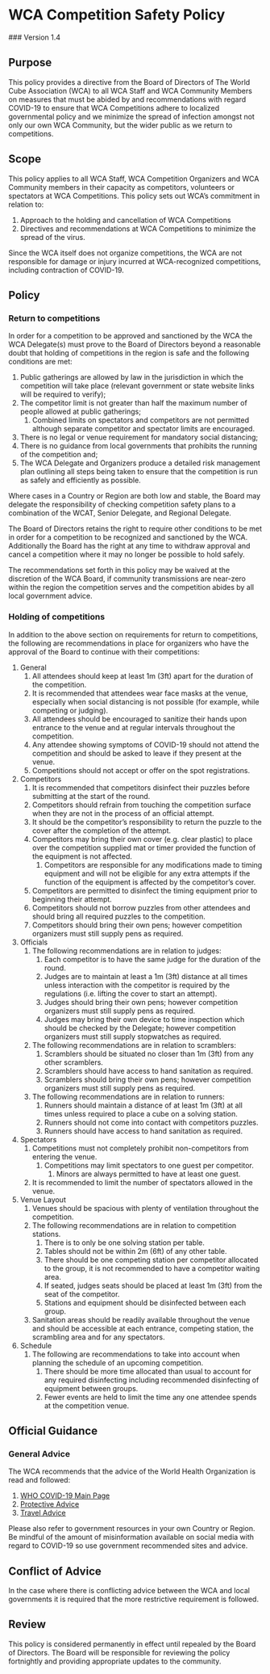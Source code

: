 # WCA Competition Safety Policy
<div class="version">
### Version 1.4
</div>

## Purpose
This policy provides a directive from the Board of Directors of The World Cube Association (WCA) to all WCA Staff and WCA Community Members on measures that must be abided by and recommendations with regard COVID-19 to ensure that WCA Competitions adhere to localized governmental policy and we minimize the spread of infection amongst not only our own WCA Community, but the wider public as we return to competitions.

## Scope
This policy applies to all WCA Staff, WCA Competition Organizers and WCA Community members in their capacity as competitors, volunteers or spectators at WCA Competitions. This policy sets out WCA’s commitment in relation to:

1. Approach to the holding and cancellation of WCA Competitions
2. Directives and recommendations at WCA Competitions to minimize the spread of the virus.

Since the WCA itself does not organize competitions, the WCA are not responsible for damage or injury incurred at WCA-recognized competitions, including contraction of COVID-19. 

## Policy
### Return to competitions
In order for a competition to be approved and sanctioned by the WCA the WCA Delegate(s) must prove to the Board of Directors beyond a reasonable doubt that holding of competitions in the region is safe and the following conditions are met:

1. Public gatherings are allowed by law in the jurisdiction in which the competition will take place (relevant government or state website links will be required to verify);
2. The competitor limit is not greater than half the maximum number of people allowed at public gatherings;
   1. Combined limits on spectators and competitors are not permitted although separate competitor and spectator limits are encouraged.
3. There is no legal or venue requirement for mandatory social distancing;
4. There is no guidance from local governments that prohibits the running of the competition and;
5. The WCA Delegate and Organizers produce a detailed risk management plan outlining all steps being taken to ensure that the competition is run as safely and efficiently as possible.

Where cases in a Country or Region are both low and stable, the Board may delegate the responsibility of checking competition safety plans to a combination of the WCAT, Senior Delegate, and Regional Delegate.

The Board of Directors retains the right to require other conditions to be met in order for a competition to be recognized and sanctioned by the WCA. Additionally the Board has the right at any time to withdraw approval and cancel a competition where it may no longer be possible to hold safely.

The recommendations set forth in this policy may be waived at the discretion of the WCA Board, if community transmissions are near-zero within the region the competition serves and the competition abides by all local government advice. 

### Holding of competitions
In addition to the above section on requirements for return to competitions, the following are recommendations in place for organizers who have the approval of the Board to continue with their competitions:

1. General
   1. All attendees should keep at least 1m (3ft) apart for the duration of the competition.
   2. It is recommended that attendees wear face masks at the venue, especially when social distancing is not possible (for example, while competing or judging).
   3. All attendees should be encouraged to sanitize their hands upon entrance to the venue and at regular intervals throughout the competition.
   4. Any attendee showing symptoms of COVID-19 should not attend the competition and should be asked to leave if they present at the venue.
   5. Competitions should not accept or offer on the spot registrations.
2. Competitors
   1. It is recommended that competitors disinfect their puzzles before submitting at the start of the round.
   2. Competitors should refrain from touching the competition surface when they are not in the process of an official attempt.
   3. It should be the competitor’s responsibility to return the puzzle to the cover after the completion of the attempt.
   4. Competitors may bring their own cover (e.g. clear plastic) to place over the competition supplied mat or timer provided the function of the equipment is not affected.
      1. Competitors are responsible for any modifications made to timing equipment and will not be eligible for any extra attempts if the function of the equipment is affected by the competitor’s cover.
   5. Competitors are permitted to disinfect the timing equipment prior to beginning their attempt.
   6. Competitors should not borrow puzzles from other attendees and should bring all required puzzles to the competition.
   7. Competitors should bring their own pens; however competition organizers must still supply pens as required.
3. Officials
   1. The following recommendations are in relation to judges:
      1. Each competitor is to have the same judge for the duration of the round.
      2. Judges are to maintain at least a 1m (3ft) distance at all times unless interaction with the competitor is required by the regulations (i.e. lifting the cover to start an attempt).
      3. Judges should bring their own pens; however competition organizers must still supply pens as required.
      4. Judges may bring their own device to time inspection which should be checked by the Delegate; however competition organizers must still supply stopwatches as required.
   2. The following recommendations are in relation to scramblers:
      1. Scramblers should be situated no closer than 1m (3ft) from any other scramblers.
      2. Scramblers should have access to hand sanitation as required.
      3. Scramblers should bring their own pens; however competition organizers must still supply pens as required.
   3. The following recommendations are in relation to runners:
      1. Runners should maintain a distance of at least 1m (3ft) at all times unless required to place a cube on a solving station.
      2. Runners should not come into contact with competitors puzzles.
      3. Runners should have access to hand sanitation as required.
4. Spectators
   1. Competitions must not completely prohibit non-competitors from entering the venue.
      1. Competitions may limit spectators to one guest per competitor.
         1. Minors are always permitted to have at least one guest.
   2. It is recommended to limit the number of spectators allowed in the venue.
5. Venue Layout
   1. Venues should be spacious with plenty of ventilation throughout the competition.
   2. The following recommendations are in relation to competition stations.
      1. There is to only be one solving station per table.
      2. Tables should not be within 2m (6ft) of any other table.
      3. There should be one competing station per competitor allocated to the group, it is not recommended to have a competitor waiting area.
      4. If seated, judges seats should be placed at least 1m (3ft) from the seat of the competitor.
      5. Stations and equipment should be disinfected between each group.
   3. Sanitation areas should be readily available throughout the venue and should be accessible at each entrance, competing station, the scrambling area and for any spectators.
6. Schedule
   1. The following are recommendations to take into account when planning the schedule of an upcoming competition.
      1. There should be more time allocated than usual to account for any required disinfecting including recommended disinfecting of equipment between groups.
      2. Fewer events are held to limit the time any one attendee spends at the competition venue. 
   

## Official Guidance
### General Advice
The WCA recommends that the advice of the World Health Organization is read and followed:

1. [WHO COVID-19 Main Page](https://www.who.int/emergencies/diseases/novel-coronavirus-2019)
2. [Protective Advice](https://www.who.int/emergencies/diseases/novel-coronavirus-2019/advice-for-public)
3. [Travel Advice](https://www.who.int/emergencies/diseases/novel-coronavirus-2019/travel-advice)

Please also refer to government resources in your own Country or Region. Be mindful of the amount of misinformation available on social media with regard to COVID-19 so use government recommended sites and advice.

## Conflict of Advice
In the case where there is conflicting advice between the WCA and local governments it is required that the more restrictive requirement is followed.

## Review
This policy is considered permanently in effect until repealed by the Board of Directors. The Board will be responsible for reviewing the policy fortnightly and providing appropriate updates to the community.
